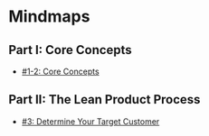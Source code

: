 
# Mindmaps

## Part I: Core Concepts

* [#1-2: Core Concepts](core-concepts.mm.png?raw=true)

## Part II: The Lean Product Process

* [#3: Determine Your Target Customer](lean-product-process/3-determine-target-customer.mm.png?raw=true)
